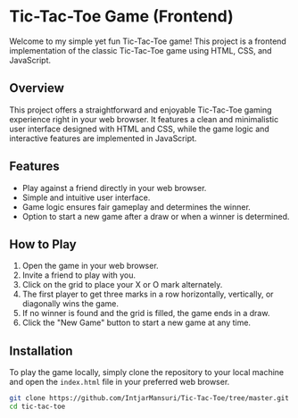# Tic-Tac-Toe Game (Frontend)

Welcome to my simple yet fun Tic-Tac-Toe game! This project is a frontend implementation of the classic Tic-Tac-Toe game using HTML, CSS, and JavaScript.

## Overview

This project offers a straightforward and enjoyable Tic-Tac-Toe gaming experience right in your web browser. It features a clean and minimalistic user interface designed with HTML and CSS, while the game logic and interactive features are implemented in JavaScript.

## Features

- Play against a friend directly in your web browser.
- Simple and intuitive user interface.
- Game logic ensures fair gameplay and determines the winner.
- Option to start a new game after a draw or when a winner is determined.

## How to Play

1. Open the game in your web browser.
2. Invite a friend to play with you.
3. Click on the grid to place your X or O mark alternately.
4. The first player to get three marks in a row horizontally, vertically, or diagonally wins the game.
5. If no winner is found and the grid is filled, the game ends in a draw.
6. Click the "New Game" button to start a new game at any time.

## Installation

To play the game locally, simply clone the repository to your local machine and open the `index.html` file in your preferred web browser.

```bash
git clone https://github.com/IntjarMansuri/Tic-Tac-Toe/tree/master.git
cd tic-tac-toe
